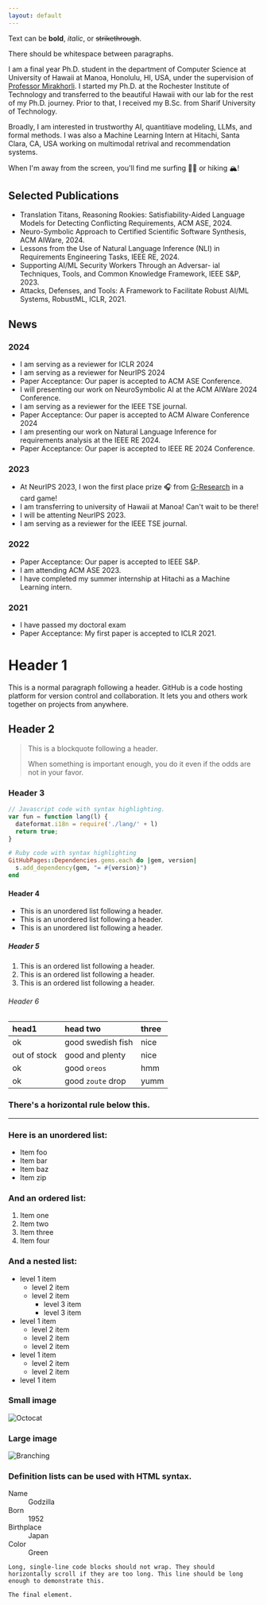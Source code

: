 ```yaml
---
layout: default
---
```


Text can be **bold**, _italic_, or ~~strikethrough~~.

There should be whitespace between paragraphs.

I am a final year Ph.D. student in the department of Computer Science at University of Hawaii at Manoa, Honolulu, HI, USA, under the supervision of [Professor Mirakhorli](https://mehdimirakhorli.github.io). I started my Ph.D. at the Rochester Institute of Technology and transferred to the beautiful Hawaii with our lab for the rest of my Ph.D. journey. Prior to that, I received my B.Sc. from Sharif University of Technology. 

Broadly, I am interested in trustworthy AI, quantitiave modeling, LLMs, and formal methods. I was also a Machine Learning Intern at Hitachi, Santa Clara, CA, USA working on multimodal retrival and recommendation systems. 

When I'm away from the screen, you'll find me surfing 🏄‍♂️ or hiking 🏔️! 

## Selected Publications
- Translation Titans, Reasoning Rookies: Satisfiability-Aided Language Models for Detecting Conflicting Requirements, ACM ASE, 2024.
- Neuro-Symbolic Approach to Certified Scientific Software Synthesis, ACM AIWare, 2024.
- Lessons from the Use of Natural Language Inference (NLI) in Requirements Engineering Tasks, IEEE RE, 2024.
- Supporting AI/ML Security Workers Through an Adversar- ial Techniques, Tools, and Common Knowledge Framework, IEEE S&P, 2023.
- Attacks, Defenses, and Tools: A Framework to Facilitate Robust AI/ML Systems, RobustML, ICLR, 2021.

## News
### 2024
- I am serving as a reviewer for ICLR 2024
- I am serving as a reviewer for NeurIPS 2024
- Paper Acceptance: Our paper is accepted to ACM ASE Conference.
- I will presenting our work on NeuroSymbolic AI at the ACM AIWare 2024 Conference.
- I am serving as a reviewer for the IEEE TSE journal.
- Paper Acceptance: Our paper is accepted to ACM AIware Conference 2024
- I am presenting our work on Natural Language Inference for requirements analysis at the IEEE RE 2024.
- Paper Acceptance: Our paper is accepted to IEEE RE 2024 Conference.

### 2023
- At NeurIPS 2023, I won the first place prize 🎧 from [G-Research](https://www.gresearch.com/about/about-us/) in a card game!
- I am transferring to university of Hawaii at Manoa! Can't wait to be there!
- I will be attenting NeurIPS 2023.
- I am serving as a reviewer for the IEEE TSE journal.

### 2022
- Paper Acceptance: Our paper is accepted to IEEE S&P.
- I am attending ACM ASE 2023.
- I have completed my summer internship at Hitachi as a Machine Learning intern. 

### 2021
- I have passed my doctoral exam
- Paper Acceptance: My first paper is accepted to ICLR 2021.
# Header 1

This is a normal paragraph following a header. GitHub is a code hosting platform for version control and collaboration. It lets you and others work together on projects from anywhere.

## Header 2

> This is a blockquote following a header.
>
> When something is important enough, you do it even if the odds are not in your favor.

### Header 3

```js
// Javascript code with syntax highlighting.
var fun = function lang(l) {
  dateformat.i18n = require('./lang/' + l)
  return true;
}
```

```ruby
# Ruby code with syntax highlighting
GitHubPages::Dependencies.gems.each do |gem, version|
  s.add_dependency(gem, "= #{version}")
end
```

#### Header 4

*   This is an unordered list following a header.
*   This is an unordered list following a header.
*   This is an unordered list following a header.

##### Header 5

1.  This is an ordered list following a header.
2.  This is an ordered list following a header.
3.  This is an ordered list following a header.

###### Header 6

| head1        | head two          | three |
|:-------------|:------------------|:------|
| ok           | good swedish fish | nice  |
| out of stock | good and plenty   | nice  |
| ok           | good `oreos`      | hmm   |
| ok           | good `zoute` drop | yumm  |

### There's a horizontal rule below this.

* * *

### Here is an unordered list:

*   Item foo
*   Item bar
*   Item baz
*   Item zip

### And an ordered list:

1.  Item one
1.  Item two
1.  Item three
1.  Item four

### And a nested list:

- level 1 item
  - level 2 item
  - level 2 item
    - level 3 item
    - level 3 item
- level 1 item
  - level 2 item
  - level 2 item
  - level 2 item
- level 1 item
  - level 2 item
  - level 2 item
- level 1 item

### Small image

![Octocat](https://github.githubassets.com/images/icons/emoji/octocat.png)

### Large image

![Branching](https://github.com/vaibhavvikas/vaibhavvikas/raw/main/src/header_.png)


### Definition lists can be used with HTML syntax.

<dl>
<dt>Name</dt>
<dd>Godzilla</dd>
<dt>Born</dt>
<dd>1952</dd>
<dt>Birthplace</dt>
<dd>Japan</dd>
<dt>Color</dt>
<dd>Green</dd>
</dl>

```
Long, single-line code blocks should not wrap. They should horizontally scroll if they are too long. This line should be long enough to demonstrate this.
```

```
The final element.
```

